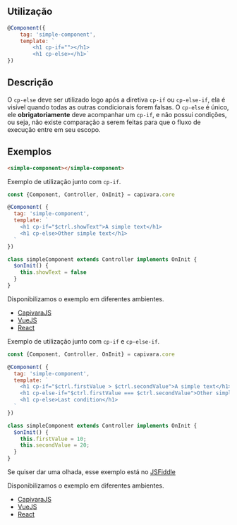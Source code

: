 ## Utilização
```js
@Component({
    tag: 'simple-component',
    template: `
        <h1 cp-if=""></h1>
        <h1 cp-else></h1>`
})
```
## Descrição

O `cp-else` deve ser utilizado logo após a diretiva `cp-if` ou `cp-else-if`, ela é visível quando todas as outras condicionais forem falsas. O `cp-else` é único, ele **obrigatoriamente** deve acompanhar um `cp-if`, e não possui condições, ou seja, não existe comparação a serem feitas para que o fluxo de execução entre em seu escopo.

## Exemplos

```HTML
<simple-component></simple-component>
```

Exemplo de utilização junto com `cp-if`.

```js
const {Component, Controller, OnInit} = capivara.core

@Component( {
  tag: 'simple-component',
  template: `
    <h1 cp-if="$ctrl.showText">A simple text</h1>
    <h1 cp-else>Other simple text</h1>
  `
})

class simpleComponent extends Controller implements OnInit {
  $onInit() {
    this.showText = false
  }
}
```
Disponibilizamos o exemplo em diferentes ambientes.
* [CapivaraJS](https://jsfiddle.net/jcanabarro/zf8gqh0d/371/)
* [VueJS](http://jsfiddle.net/jcanabarro/ygznj9mt/69/)
* [React]()

Exemplo de utilização junto com `cp-if` e `cp-else-if`.

```js
const {Component, Controller, OnInit} = capivara.core

@Component( {
  tag: 'simple-component',
  template: `
    <h1 cp-if="$ctrl.firstValue > $ctrl.secondValue">A simple text</h1>
    <h1 cp-else-if="$ctrl.firstValue === $ctrl.secondValue">Other simple text</h1>
    <h1 cp-else>Last condition</h1>
  `
})

class simpleComponent extends Controller implements OnInit {
  $onInit() {
    this.firstValue = 10;
    this.secondValue = 20;
  }
}
```

Se quiser dar uma olhada, esse exemplo está no [JSFiddle](https://jsfiddle.net/jcanabarro/zf8gqh0d/376/)

Disponibilizamos o exemplo em diferentes ambientes.
* [CapivaraJS](https://jsfiddle.net/jcanabarro/zf8gqh0d/371/)
* [VueJS](http://jsfiddle.net/jcanabarro/ygznj9mt/71/)
* [React]()
